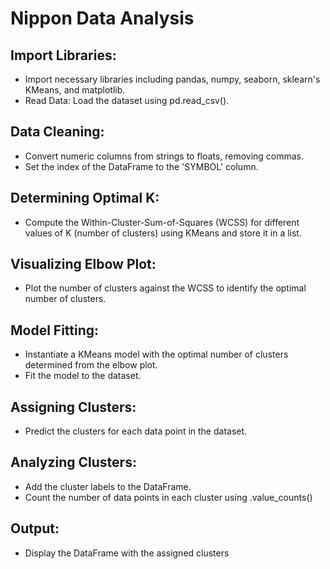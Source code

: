 # Nippon Data Analysis 

## Import Libraries: 
- Import necessary libraries including pandas, numpy, seaborn, sklearn's KMeans, and matplotlib.
- Read Data: Load the dataset using pd.read_csv().
## Data Cleaning:
- Convert numeric columns from strings to floats, removing commas.
- Set the index of the DataFrame to the 'SYMBOL' column.
## Determining Optimal K:
- Compute the Within-Cluster-Sum-of-Squares (WCSS) for different values of K (number of clusters) using KMeans and store it in a list.
## Visualizing Elbow Plot:
- Plot the number of clusters against the WCSS to identify the optimal number of clusters.
## Model Fitting:
- Instantiate a KMeans model with the optimal number of clusters determined from the elbow plot.
-  Fit the model to the dataset.
## Assigning Clusters: 
- Predict the clusters for each data point in the dataset.
## Analyzing Clusters:
- Add the cluster labels to the DataFrame.
- Count the number of data points in each cluster using .value_counts()
## Output: 
- Display the DataFrame with the assigned clusters
